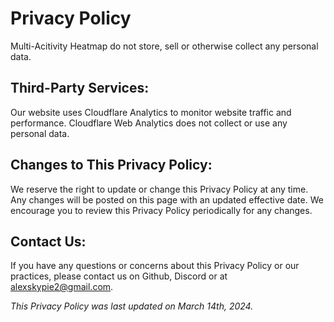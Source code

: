 # Privacy Policy

Multi-Acitivity Heatmap do not store, sell or otherwise collect any personal data.

## Third-Party Services:

Our website uses Cloudflare Analytics to monitor website traffic and performance. Cloudflare Web Analytics does not collect or use any personal data.

## Changes to This Privacy Policy:

We reserve the right to update or change this Privacy Policy at any time. Any changes will be posted on this page with an updated effective date. We encourage you to review this Privacy Policy periodically for any changes.

## Contact Us:

If you have any questions or concerns about this Privacy Policy or our practices, please contact us on Github, Discord or at alexskypie2@gmail.com.

*This Privacy Policy was last updated on March 14th, 2024.*
